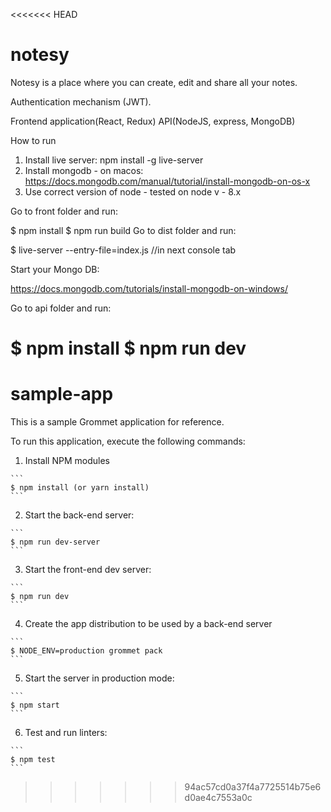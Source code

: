 <<<<<<< HEAD
# notesy
Notesy is a place where you can create, edit and share all your notes.

Authentication mechanism (JWT).

Frontend application(React, Redux)
API(NodeJS, express, MongoDB)

How to run

1) Install live server: npm install -g live-server
2) Install mongodb - on macos: https://docs.mongodb.com/manual/tutorial/install-mongodb-on-os-x
3) Use correct version of node - tested on node v - 8.x

Go to front folder and run:

$ npm install
$ npm run build
Go to dist folder and run:

$ live-server --entry-file=index.js //in next console tab


Start your Mongo DB:

https://docs.mongodb.com/tutorials/install-mongodb-on-windows/

Go to api folder and run:

$ npm install
$ npm run dev
=======
# sample-app

This is a sample Grommet application for reference.

To run this application, execute the following commands:

  1. Install NPM modules

    ```
    $ npm install (or yarn install)
    ```

  2. Start the back-end server:

    ```
    $ npm run dev-server
    ```

  3. Start the front-end dev server:

    ```
    $ npm run dev
    ```

  4. Create the app distribution to be used by a back-end server

    ```
    $ NODE_ENV=production grommet pack
    ```

  5. Start the server in production mode:

    ```
    $ npm start
    ```

  6. Test and run linters:

    ```
    $ npm test
    ```
>>>>>>> 94ac57cd0a37f4a7725514b75e6d0ae4c7553a0c
